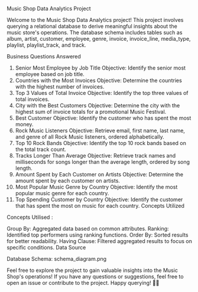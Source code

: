 Music Shop Data Analytics Project

Welcome to the Music Shop Data Analytics project! This project involves querying a relational database to derive meaningful insights about the music store's operations. The database schema includes tables such as album, artist, customer, employee, genre, invoice, invoice_line, media_type, playlist, playlist_track, and track.

Business Questions Answered

1. Senior Most Employee by Job Title
Objective: Identify the senior most employee based on job title.
2. Countries with the Most Invoices
Objective: Determine the countries with the highest number of invoices.
3. Top 3 Values of Total Invoice
Objective: Identify the top three values of total invoices.
4. City with the Best Customers
Objective: Determine the city with the highest sum of invoice totals for a promotional Music Festival.
5. Best Customer
Objective: Identify the customer who has spent the most money.
6. Rock Music Listeners
Objective: Retrieve email, first name, last name, and genre of all Rock Music listeners, ordered alphabetically.
7. Top 10 Rock Bands
Objective: Identify the top 10 rock bands based on the total track count.
8. Tracks Longer Than Average
Objective: Retrieve track names and milliseconds for songs longer than the average length, ordered by song length.
9. Amount Spent by Each Customer on Artists
Objective: Determine the amount spent by each customer on artists.
10. Most Popular Music Genre by Country
Objective: Identify the most popular music genre for each country.
11. Top Spending Customer by Country
Objective: Identify the customer that has spent the most on music for each country.
Concepts Utilized

Concepts Utilised : 

Group By: Aggregated data based on common attributes.
Ranking: Identified top performers using ranking functions.
Order By: Sorted results for better readability.
Having Clause: Filtered aggregated results to focus on specific conditions.
Data Source


Database Schema: schema_diagram.png

Feel free to explore the project to gain valuable insights into the Music Shop's operations! If you have any questions or suggestions, feel free to open an issue or contribute to the project. Happy querying! 🎵✨
